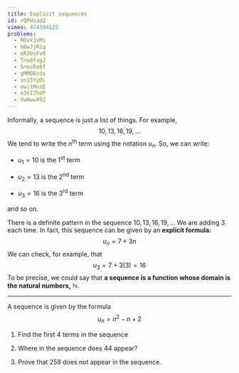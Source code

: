 ```yaml
---
title: Explicit sequences
id: rQPHsad2
vimeo: 474394125
problems:
  - RDvk3vMi
  - b6wJjRiq
  - eR30sFv0
  - Tnu6tagJ
  - SnecRe6f
  - gMMO8zdx
  - sn15YyOL
  - owilMnsE
  - n3XI7hdP
  - VwHwwX9Z
---
```


Informally, a sequence is just a list of things. For example,
$$
10, \, 13, \, 16, \, 19, \, \ldots
$$
We tend to write the $n^{\text{th}}$ term using the notation $u_{n}.$ So, we can write:

 - $u_1 = 10$ is the $1^{\text{st}}$ term

 - $u_2 = 13$ is the $2^{\text{nd}}$ term

 - $u_3 = 16$ is the $3^{\text{rd}}$ term

and so on.

There is a definite pattern in the sequence $10, 13, 16, 19, \ldots$ We are adding $3$ each time. In fact, this sequence can be given by an **explicit formula:**
$$
u_n = 7 + 3n
$$
We can check, for example, that
$$
u_3 = 7 + 3(3) = 16
$$
To be precise, we could say that **a sequence is a function whose domain is the natural numbers,** $\mathbb{N}.$

---

A sequence is given by the formula
$$
u_n = n^2 - n + 2
$$

 1. Find the first $4$ terms in the sequence

 1. Where in the sequence does $44$ appear?

 1. Prove that $258$ does not appear in the sequence.
